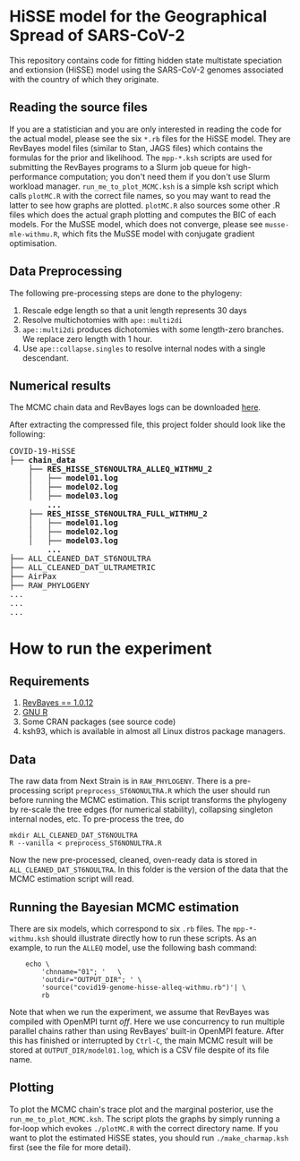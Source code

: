 # HiSSE model for the Geographical Spread of SARS-CoV-2

This repository contains code for fitting hidden state multistate speciation and extionsion (HiSSE) model using the SARS-CoV-2 genomes associated with the country of which they originate.


## Reading the source files

If you are a statistician and you are only interested in reading the code for the actual model, please see the six `*.rb` files for the HiSSE model. They are RevBayes model files (similar to Stan, JAGS files) which contains the formulas for the prior and likelihood. The `mpp-*.ksh` scripts are used for submitting the RevBayes programs to a Slurm job queue for high-performance computation; you don't need them if you don't use Slurm workload manager. `run_me_to_plot_MCMC.ksh` is a simple ksh script which calls `plotMC.R` with the correct file names, so you may want to read the latter to see how graphs are plotted. `plotMC.R` also sources some other .R files which does the actual graph plotting and computes the BIC of each models. For the MuSSE model, which does not converge, please see `musse-mle-withmu.R`, which fits the MuSSE model with conjugate gradient optimisation. 


## Data Preprocessing

The following pre-processing steps are done to the phylogeny:

1. Rescale edge length so that a unit length represents 30 days
2. Resolve multichotomies with `ape::multi2di`
3. `ape::multi2di` produces dichotomies with some length-zero branches. We replace zero length with 1 hour.
4. Use `ape::collapse.singles` to resolve internal nodes with a single descendant.


## Numerical results

The MCMC chain data and RevBayes logs can be downloaded [here](https://liuonline-my.sharepoint.com/:u:/g/personal/haoki85_liu_se/EcPaj_4NIKRKk9LWPBFOrSQBooTUe5bGY1OU7Jdq6_YYkw?e=YNdD7V).

After extracting the compressed file, this project folder should look like the following:

<pre>
COVID-19-HiSSE
<b>├── chain_data
    ├── RES_HISSE_ST6NOULTRA_ALLEQ_WITHMU_2
    │   ├── model01.log
    │   ├── model02.log
    │   ├── model03.log
        ...
    ├── RES_HISSE_ST6NOULTRA_FULL_WITHMU_2
    │   ├── model01.log
    │   ├── model02.log
    │   ├── model03.log
        ...
</b>├── ALL_CLEANED_DAT_ST6NOULTRA
├── ALL_CLEANED_DAT_ULTRAMETRIC
├── AirPax
├── RAW_PHYLOGENY
...
...
...
</pre>


# How to run the experiment

## Requirements

1. [RevBayes == 1.0.12](https://revbayes.github.io)
2. [GNU R](https://www.r-project.org)
3. Some CRAN packages (see source code)
4. ksh93, which is available in almost all Linux distros package managers.

## Data

The raw data from Next Strain is in `RAW_PHYLOGENY`. There is a pre-processing script `preprocess_ST6NONULTRA.R` which the user should run before running the MCMC estimation. This script transforms the phylogeny by re-scale the tree edges (for numerical stability), collapsing singleton internal nodes, etc. To pre-process the tree, do 

```
mkdir ALL_CLEANED_DAT_ST6NOULTRA
R --vanilla < preprocess_ST6NONULTRA.R
```

Now the new pre-processed, cleaned, oven-ready data is stored in `ALL_CLEANED_DAT_ST6NOULTRA`. In this folder is the version of the data that the MCMC estimation script will read.


## Running the Bayesian MCMC estimation

There are six models, which correspond to six `.rb` files. The `mpp-*-withmu.ksh` should illustrate directly how to run these scripts.
As an example, to run the `ALLEQ` model, use the following bash command:

```
    echo \
        'chnname="01"; '   \
        'outdir="OUTPUT_DIR"; ' \
        'source("covid19-genome-hisse-alleq-withmu.rb")'| \
        rb
```

Note that when we run the experiment, we assume that RevBayes was compiled with OpenMPI turnt *off*. Here we use concurrency to run multiple parallel chains rather than using RevBayes' built-in OpenMPI feature. After this has finished or interrupted by `Ctrl-C`, the main MCMC result will be stored at `OUTPUT_DIR/model01.log`, which is a CSV file despite of its file name.


## Plotting

To plot the MCMC chain's trace plot and the marginal posterior, use the `run_me_to_plot_MCMC.ksh`. The script plots the graphs by simply
running a for-loop which evokes `./plotMC.R` with the correct directory name. If you want to plot the estimated HiSSE states, you should
run `./make_charmap.ksh` first (see the file for more detail).


